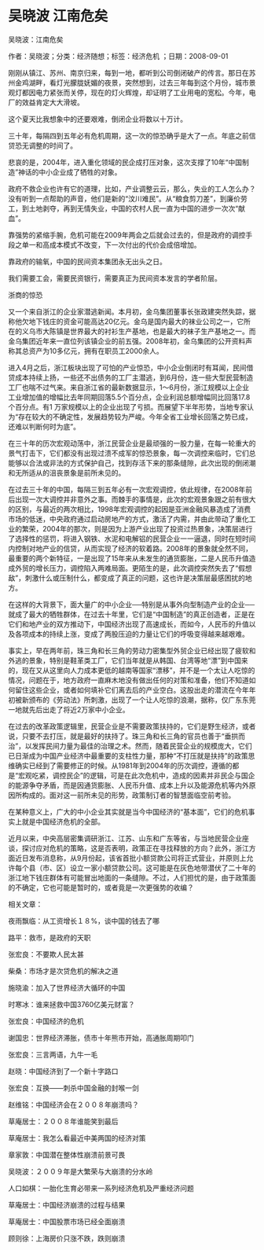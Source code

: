 # 吴晓波  江南危矣  
  
吴晓波：江南危矣  
作者：吴晓波；分类：经济随想；标签：经济危机 ；日期：2008-09-01  
刚刚从镇江、苏州、南京归来，每到一地，都听到公司倒闭破产的传言。那日在苏州金鸡湖畔，看灯光朦胧妩媚的夜景，突然想到，过去三年每到这个月份，城市景观灯都因电力紧张而关停，现在的灯火辉煌，却证明了工业用电的宽松。今年，电厂的效益肯定大大滑坡。  
这个夏天比我想象中的还要艰难，倒闭企业将数以十万计。  
三十年，每隔四到五年必有危机周期，这一次的惊恐确乎是大了一点。年底之前信贷恐无调整的时间了。  
悲哀的是，2004年，进入重化领域的民企成打压对象，这次支撑了10年“中国制造”神话的中小企业成了牺牲的对象。  
政府不救企业也许有它的道理，比如，产业调整云云，那么，失业的工人怎么办？没有听到一点帮助的声音，他们是新的“汶川难民”。从“粮食剪刀差”，到廉价劳工，到土地剥夺，再到无情失业，中国的农村人民一直为中国的进步一次次“献血”。  
靠强势的紧缩手腕，危机可能在2009年两会之后就会过去的，但是政府的调控手段之单一和高成本模式不改变，下一次付出的代价会成倍增加。  
靠政府的输氧，中国的民间资本集团永无出头之日。  
我们需要工会，需要民资银行，需要真正为民间资本发言的学者阶层。  
浙商的惊恐  
又一个来自浙江的企业家潜逃新闻。本月初，金乌集团董事长张政建突然失踪，据称他欠地下钱庄的资金可能高达20亿元。金乌是国内最大的袜业公司之一，它所在的义乌市大陈镇是世界最大的衬衫生产基地，也是最大的袜子生产基地之一。而金乌集团近年来一直位列该镇企业的前五强。2008年初，金乌集团的公开资料声称其总资产为10多亿元，拥有在职员工2000余人。  
进入4月之后，浙江板块出现了可怕的产业惊恐，中小企业倒闭时有耳闻，民间借贷成本持续上扬，一些还不出债务的工厂主潜逃，到6月份，连一些大型民营制造工厂也喘不过气来。来自浙江省的最新数据显示，1～6月份，浙江规模以上企业工业增加值的增幅比去年同期回落5.5个百分点，企业利润总额增幅同比回落17.8个百分点。有1 万家规模以上的企业出现了亏损。而展望下半年形势，当地专家认为“存在较大的不确定性，发展趋势较为严峻。今年全省工业增长回落之势已成，还难以判断何时为底”。  
在三十年的历次宏观动荡中，浙江民营企业是最顽强的一股力量，在每一轮重大的景气打击下，它们都没有出现过溃不成军的惊恐景象，每一次调控来临时，它们总能够以合法或非法的方式保护自己，找到存活下来的那条缝隙，此次出现的倒闭潮和无所适从的沮丧景象是前所未见的。  
在过去三十年的中国，每隔三到五年必有一次宏观调控，依此规律，在2008年前后出现一次大调控并非意外之事。而棘手的事情是，此次的宏观景象跟之前有很大的区别，与最近的两次相比，1998年宏观调控的起因是亚洲金融风暴造成了消费市场的低迷，中央政府通过启动房地产的方式，激活了内需，并由此带动了重化工业的繁荣，2004年的那次，则是因为上游产业出现了投资过热景象，决策层进行了选择性的惩罚，将进入钢铁、水泥和电解铝的民营企业一一逼退，同时在短时间内控制对地产业的信贷，从而实现了经济的软着路。2008年的景象就全然不同，最重要的两个新特征，一是出现了15年来从未发生的通货膨胀，二是人民币升值造成外贸的增长压力，调控陷入两难局面。更陌生的是，此次调控突然失去了“假想敌”，刺激什么或压制什么，都变成了真正的问题，这也许是决策层最感困扰的地方。  
在这样的大背景下，面大量广的中小企业──特别是从事外向型制造产业的企业──就成了最大的牺牲群体，在过去十年里，它们是“中国制造”的真正创造者，正是在它们和地产业的双方推动下，中国经济出现了高速成长，而如今，人民币的升值以及各项成本的持续上涨，变成了两股压迫的力量让它们的呼吸变得越来越艰难。  
事实上，早在两年前，珠三角和长三角的劳动力密集型外贸企业已经出现了疲软和外逃的景象，特别是鞋革类工厂，它们当年就是从韩国、台湾等地“漂”到中国来的，现在又从这里向人力成本更低的越南等国家“漂移”，并不是一个太让人吃惊的情况，问题在于，地方政府一直麻木地没有做出任何的对策和准备，他们不知道如何留住这些企业，或者如何填补它们离去后的产业空白。这股出走的潜流在今年年初被新颁布的《劳动法》所刺激，出现了一个让人吃惊的浪潮，据称，仅广东东莞一地就先后出走了将近2万家中小企业。  
在过去的改革政策逻辑里，民营企业是不需要政策扶持的，它们是野生经济，或者说，只要不去打压，就是最好的扶持了。珠三角和长三角的官员也善于“垂拱而治”，以发挥民间力量为最佳的治理之术。然而，随着民营企业的规模庞大，它们已日渐成为中国产业经济中最重要的支柱性力量，那种“不打压就是扶持”的政策思维确实已经到了需要修正的时候。从1981年到2004年的历次调控，遵循的都是“宏观吃紧，调控民企”的逻辑，可是在此次危机中，造成的因素并非民企与国企的能源争夺矛盾，而是因通货膨胀、人民币升值、成本上升以及能源危机等内外原因所构成的。面对这一前所未见的形势，政策制订者的智慧面临空前考验。  
在某种意义上，广大的中小企业其实就是当今中国经济的“基本面”，它们的危机事实上就是中国经济危机的全部。  
近月以来，中央高层密集调研浙江、江苏、山东和广东等省，与当地民营企业座谈，探讨应对危机的策略，这是否表明，政策正在寻找释放的方向？此外，浙江方面近日发布消息称，从9月份起，该省首批小额贷款公司将正式营业，并原则上允许每个县（市、区）设立一家小额贷款公司。这可能是在灰色地带潜伏了二十年的浙江地下钱庄群体有可能冒出地面的一条缝隙。不过，人们担忧的是，由于政策面的不确定，它也可能是暂时的，或者竟是一次更强势的收编？  
  
相关文章：  
夜雨飘临：从工资增长１８%，谈中国的钱去了哪  
路平：救市，是政府的天职  
张宏良：不要欺人民太甚  
柴桑：市场才是次贷危机的解决之道  
施晓渝：加入了世界经济大循环的中国  
时寒冰：谁来拯救中国3760亿美元财富？  
张宏良：中国经济的危机  
谢国忠：世界经济滞胀，债市十年熊市开始，高通胀周期叩门  
张宏良：三言两语，九牛一毛  
赵晓：中国经济到了一个新十字路口  
张宏良：互换——刺杀中国金融的封喉一剑  
赵维铭：中国经济会在２００８年崩溃吗？  
草庵居士：２００８年谁能笑到最后  
草庵居士：我怎么看最近中美两国的经济对策  
章家敦：中国潜在整体性崩溃前景可畏  
吴晓波：２００９年是大繁荣与大崩溃的分水岭  
人口如棋：一胎化生育必带来一系列经济危机及严重经济问题  
草庵居士：中国经济崩溃的过程与结果  
草庵居士：中国股票市场已经全面崩溃  
顾则徐：上海房价只涨不跌，跌则崩溃